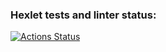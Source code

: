 
### Hexlet tests and linter status:
[![Actions Status](https://github.com/affonja/php-project-45/actions/workflows/hexlet-check.yml/badge.svg)](https://github.com/affonja/php-project-45/actions)
